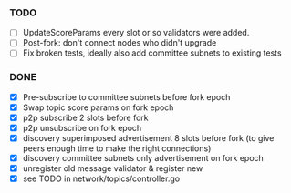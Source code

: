 ### TODO

- [ ] UpdateScoreParams every slot or so validators were added.
- [ ] Post-fork: don't connect nodes who didn't upgrade
- [ ] Fix broken tests, ideally also add committee subnets to existing tests

### DONE

- [x] Pre-subscribe to committee subnets before fork epoch
- [x] Swap topic score params on fork epoch
- [x] p2p subscribe 2 slots before fork
- [x] p2p unsubscribe on fork epoch
- [x] discovery superimposed advertisement 8 slots before fork (to give peers enough time to make the right connections)
- [x] discovery committee subnets only advertisement on fork epoch
- [x] unregister old message validator & register new
- [x] see TODO in network/topics/controller.go
